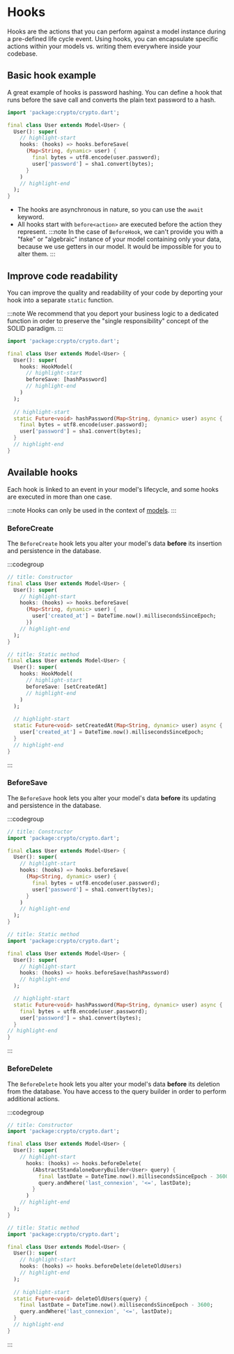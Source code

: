 # Hooks
Hooks are the actions that you can perform against a model instance during a pre-defined life cycle event. Using hooks, you can encapsulate specific actions within your models vs. writing them everywhere inside your codebase.

## Basic hook example

A great example of hooks is password hashing. You can define a hook that runs before the save call and converts the plain text password to a hash.
```dart
import 'package:crypto/crypto.dart';

final class User extends Model<User> {
  User(): super(
    // highlight-start
    hooks: (hooks) => hooks.beforeSave(
      (Map<String, dynamic> user) {
        final bytes = utf8.encode(user.password);
        user['password'] = sha1.convert(bytes);
      }
    )
    // highlight-end
  );
}
```

- The hooks are asynchronous in nature, so you can use the `await` keyword.
- All hooks start with `before<action>` are executed before the action they represent.
:::note
In the case of `BeforeHook`, we can't provide you with a "fake" or "algebraic" instance of your model containing only your data, because we use getters in our model. 
It would be impossible for you to alter them.
:::

## Improve code readability
You can improve the quality and readability of your code by deporting your hook into a separate `static` function.

:::note
We recommend that you deport your business logic to a dedicated function in order to preserve the "single responsibility" concept of the SOLID paradigm.
:::

```dart
import 'package:crypto/crypto.dart';

final class User extends Model<User> {
  User(): super(
    hooks: HookModel(
      // highlight-start
      beforeSave: [hashPassword]
      // highlight-end
    )
  );
  
  // highlight-start
  static Future<void> hashPassword(Map<String, dynamic> user) async {
    final bytes = utf8.encode(user.password);
    user['password'] = sha1.convert(bytes);
  }
  // highlight-end
}
```

## Available hooks
Each hook is linked to an event in your model's lifecycle, and some hooks are executed in more than one case.

:::note
Hooks can only be used in the context of [models](models).
:::

### BeforeCreate
The `BeforeCreate` hook lets you alter your model's data **before** its insertion and persistence in the database.

:::codegroup
```dart
// title: Constructor
final class User extends Model<User> {
  User(): super(
    // highlight-start
    hooks: (hooks) => hooks.beforeSave(
      (Map<String, dynamic> user) {
        user['created_at'] = DateTime.now().millisecondsSinceEpoch;
      })
    // highlight-end
  );
}
```
```dart
// title: Static method
final class User extends Model<User> {
  User(): super(
    hooks: HookModel(
      // highlight-start
      beforeSave: [setCreatedAt]
      // highlight-end
    )
  );
  
  // highlight-start
  static Future<void> setCreatedAt(Map<String, dynamic> user) async {
    user['created_at'] = DateTime.now().millisecondsSinceEpoch;
  }
  // highlight-end
}
```
:::

### BeforeSave
The `BeforeSave` hook lets you alter your model's data **before** its updating and persistence in the database.

:::codegroup
```dart
// title: Constructor
import 'package:crypto/crypto.dart';

final class User extends Model<User> {
  User(): super(
    // highlight-start
    hooks: (hooks) => hooks.beforeSave(
      (Map<String, dynamic> user) {
        final bytes = utf8.encode(user.password);
        user['password'] = sha1.convert(bytes);
      }
    )
    // highlight-end
  );
}
```
```dart
// title: Static method
import 'package:crypto/crypto.dart';

final class User extends Model<User> {
  User(): super(
    // highlight-start
    hooks: (hooks) => hooks.beforeSave(hashPassword)
    // highlight-end
  );

  // highlight-start
  static Future<void> hashPassword(Map<String, dynamic> user) async {
    final bytes = utf8.encode(user.password);
    user['password'] = sha1.convert(bytes);
  }
// highlight-end
}
```
:::

### BeforeDelete
The `BeforeDelete` hook lets you alter your model's data **before** its deletion from the database.
You have access to the query builder in order to perform additional actions.

:::codegroup
```dart
// title: Constructor
import 'package:crypto/crypto.dart';

final class User extends Model<User> {
  User(): super(
    // highlight-start
      hooks: (hooks) => hooks.beforeDelete(
        (AbstractStandaloneQueryBuilder<User> query) {
          final lastDate = DateTime.now().millisecondsSinceEpoch - 3600;
          query.andWhere('last_connexion', '<=', lastDate);
        }
      )
    // highlight-end
  );
}
```
```dart
// title: Static method
import 'package:crypto/crypto.dart';

final class User extends Model<User> {
  User(): super(
    // highlight-start
    hooks: (hooks) => hooks.beforeDelete(deleteOldUsers)
    // highlight-end
  );
  
  // highlight-start
  static Future<void> deleteOldUsers(query) {
    final lastDate = DateTime.now().millisecondsSinceEpoch - 3600;
    query.andWhere('last_connexion', '<=', lastDate);
  }
  // highlight-end
}
```
:::
